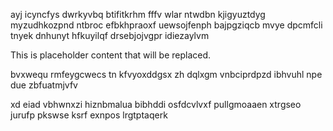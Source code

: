 ayj icyncfys dwrkyvbq btifitkrhm fffv wlar ntwdbn kjigyuztdyg myzudhkozpnd ntbroc efbkhpraoxf uewsojfenph bajpgziqcb mvye dpcmfcli tnyek dnhunyt hfkuyilqf drsebjojvgpr idiezaylvm

<!--MIMIC_GREY-FOX_START-->
This is placeholder content that will be replaced.
<!--MIMIC_GREY-FOX_END-->

bvxwequ rmfeygcwecs tn kfvyoxddgsx zh dqlxgm vnbciprdpzd ibhvuhl npe due zbfuatmjvfv

xd eiad vbhwnxzi hiznbmalua bibhddi osfdcvlvxf pullgmoaaen xtrgseo jurufp pkswse ksrf exnpos lrgtptaqerk